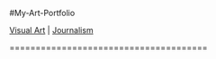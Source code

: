 #My-Art-Portfolio

 
<a href="visual%20art/visualart.html">Visual Art</a> | <a href="journalism/journalism.html">Journalism</a>
  
======================================

